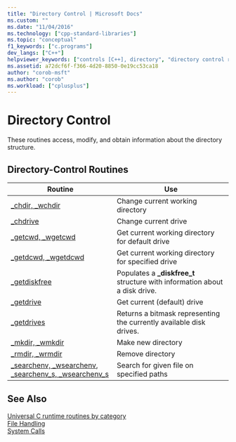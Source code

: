 ```yaml
---
title: "Directory Control | Microsoft Docs"
ms.custom: ""
ms.date: "11/04/2016"
ms.technology: ["cpp-standard-libraries"]
ms.topic: "conceptual"
f1_keywords: ["c.programs"]
dev_langs: ["C++"]
helpviewer_keywords: ["controls [C++], directory", "directory control routines"]
ms.assetid: a72dcf6f-f366-4d20-8850-0e19cc53ca18
author: "corob-msft"
ms.author: "corob"
ms.workload: ["cplusplus"]
---
```

# Directory Control

These routines access, modify, and obtain information about the directory structure.

## Directory-Control Routines

|Routine|Use|
|-------------|---------|
|[_chdir, _wchdir](../c-runtime-library/reference/chdir-wchdir.md)|Change current working directory|
|[_chdrive](../c-runtime-library/reference/chdrive.md)|Change current drive|
|[_getcwd, _wgetcwd](../c-runtime-library/reference/getcwd-wgetcwd.md)|Get current working directory for default drive|
|[_getdcwd, _wgetdcwd](../c-runtime-library/reference/getdcwd-wgetdcwd.md)|Get current working directory for specified drive|
|[_getdiskfree](../c-runtime-library/reference/getdiskfree.md)|Populates a **_diskfree_t** structure with information about a disk drive.|
|[_getdrive](../c-runtime-library/reference/getdrive.md)|Get current (default) drive|
|[_getdrives](../c-runtime-library/reference/getdrives.md)|Returns a bitmask representing the currently available disk drives.|
|[_mkdir, _wmkdir](../c-runtime-library/reference/mkdir-wmkdir.md)|Make new directory|
|[_rmdir, _wrmdir](../c-runtime-library/reference/rmdir-wrmdir.md)|Remove directory|
|[_searchenv, _wsearchenv](../c-runtime-library/reference/searchenv-wsearchenv.md), [_searchenv_s, _wsearchenv_s](../c-runtime-library/reference/searchenv-s-wsearchenv-s.md)|Search for given file on specified paths|

## See Also

[Universal C runtime routines by category](../c-runtime-library/run-time-routines-by-category.md)<br/>
 [File Handling](../c-runtime-library/file-handling.md)<br/>
 [System Calls](../c-runtime-library/system-calls.md)<br/>
